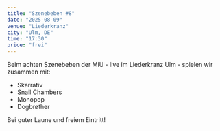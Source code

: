 ```yaml
---
title: "Szenebeben #8"
date: "2025-08-09"
venue: "Liederkranz"
city: "Ulm, DE"
time: "17:30"
price: "frei"
---
```


Beim achten Szenebeben der MiU - live im Liederkranz Ulm - spielen wir zusammen mit:

- Skarrativ
- Snail Chambers
- Monopop
- Dogbrøther

Bei guter Laune und freiem Eintritt!

